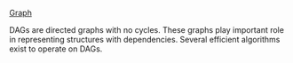 [Graph](Graph.md)

DAGs are directed graphs with no cycles. These graphs play important role in representing structures with dependencies. 
Several efficient algorithms exist to operate on DAGs.